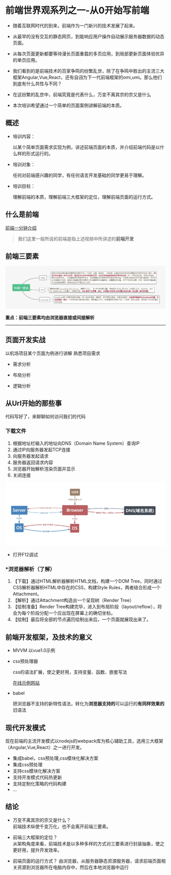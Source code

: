 # 前端世界观系列之一-从0开始写前端
-  随着互联网时代的到来，前端作为一门新兴的技术发展了起来。

-  从最早的没有交互的静态网页，到能响应用户操作自动展示服务器数据的动态页面。

-  从每次页面更新都要等待漫长页面重载的多页应用，到局部更新页面体验优异的单页应用。

-  我们看到的是前端技术的百家争鸣的纷繁乱世，除了在争鸣中胜出的主流三大框架Angular,Vue,React，还有自诩为下一代前端框架的omi,umi。那么他们到底有什么共性与不同？

-  在这纷繁的乱世中，前端究竟是代表什么，万变不离其宗的宗又是什么

-  本次培训希望通过一个简单的页面案例讲解前端的本质。

## 概述
- 培训内容：
  
  以某个简单页面需求实现为例，讲述前端页面的本质，并介绍前端代码是以什么样的形式运行的。

- 培训对象：
  
  任何对前端感兴趣的同学，有任何语言开发基础的同学更易于理解。

- 培训目标：
  
  理解前端的本质，理解前端三大框架的定位，理解前端页面的运行方式。

## 什么是前端
[前端一分钟介绍](https://baike.baidu.com/item/%E5%89%8D%E7%AB%AF/5956545)

>我们这里一般所说的前端是指上述视频中所讲述的**前端开发**

## 前端三要素

![图片三要素](./threeKeys.jpg)

**重点：前端三要素均由浏览器直接或间接解析**

-------------


## 页面开发实战

以机场项目某个页面为例进行讲解
熟悉项目需求

- 需求分析

<!-- 1. 如何复用组件，提高开发效率（大型系统）
1. 如何布局页面，设计组件及组件间的交互
2. 如何获取数据 -->

- 布局分析
  
- 逻辑分析


## 从Url开始的那些事

代码写好了，来聊聊如何访问我们的代码

### 下载文件
1. 根据地址栏输入的地址向DNS（Domain Name System）查询IP
2. 通过IP向服务器发起TCP连接
3. 向服务器发起请求
4. 服务器返回请求内容
5. 浏览器开始解析渲染页面并显示
6. 关闭连接

![从url开始](./BeginFromUrl.png)

- 打开F12调试

### *浏览器解析（了解）
1. 【下载】通过HTML解析器解析HTML文档，构建一个DOM Tree，同时通过CSS解析器解析HTML中存在的CSS，构建Style Rules，两者结合形成一个Attachment。
2. 【解析】通过Attachment构造出一个呈现树（Render Tree）
3. 【绘制准备】Render Tree构建完毕，进入到布局阶段（layout/reflow），将会为每个阶段分配一个应出现在屏幕上的确切坐标。
4. 【绘制】最后将全部的节点遍历绘制出来后，一个页面就展现出来了。


## 前端开发框架，及技术的意义

- MVVM 以vue1.0示例


- css预处理器
  
  css的语法扩展，使之更好用，支持变量、函数、嵌套写法

  [在线示例网站](https://www.sassmeister.com/)

- babel
  
  把浏览器不支持的新特性语法，转化为**浏览器支持的**可以运行的**有同样效果的**旧语法

## 现代开发模式

现在前端的主流开发模式以nodejs的webpack库为核心辅助工具，选用三大框架（Angular,Vue,React）之一进行开发。
- 集成babel，css预处理,css模块化解决方案
- 集成css预处理
- 支持css模块化解决方案
- 支持开发模式代码热更新
- 支持定制化策略的代码构建
- ...

## 结论
- 万变不离其宗的宗又是什么？  
  前端技术纵使千变万化，也不会离开前端三要素。

- 前端三大框架的定位？  
  从架构角度来看，前端技术是以多种多样的方式对三要素进行封装抽象，使之更好用，提升开发效率。

- 前端页面的运行方式？
  由浏览器，从服务器静态资源服务器，请求前端页面相关资源到浏览器所在电脑内存中，然后在本地浏览器中运行